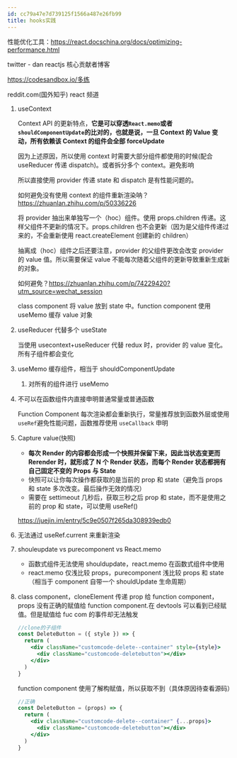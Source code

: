 ```yaml
---
id: cc79a47e7d739125f1566a487e26fb99
title: hooks实践
---
```


性能优化工具：https://react.docschina.org/docs/optimizing-performance.html

twitter - dan reactjs 核心贡献者博客

https://codesandbox.io/多练

reddit.com(国外知乎) react 频道

1. useContext

   Context API 的更新特点，**它是可以穿透`React.memo`或者`shouldComponentUpdate`的比对的，也就是说，一旦 Context 的 Value 变动，所有依赖该 Context 的组件会全部 forceUpdate**

   因为上述原因，所以使用 context 时需要大部分组件都使用的时候(配合 useReducer 传递 dispatch)。或者拆分多个 context。避免影响

   所以直接使用 provider 传递 state 和 dispatch 是有性能问题的。

   如何避免没有使用 context 的组件重新渲染呐？https://zhuanlan.zhihu.com/p/50336226

   将 provider 抽出来单独写一个（hoc）组件。使用 props.children 传递。这样父组件不更新的情况下。props.children 也不会更新（因为是父组件传递过来的，不会重新使用 react.createElement 创建新的 children）

   抽离成（hoc）组件之后还要注意，provider 的父组件更改会改变 provider 的 value 值。所以需要保证 value 不能每次随着父组件的更新导致重新生成新的对象。

   如何避免？https://zhuanlan.zhihu.com/p/74229420?utm_source=wechat_session

   class component 将 value 放到 state 中。function component 使用 useMemo 缓存 value 对象

2. useReducer 代替多个 useState

   当使用 usecontext+useReducer 代替 redux 时，provider 的 value 变化。所有子组件都会变化

3. useMemo 缓存组件，相当于 shouldComponentUpdate

   1. 对所有的组件进行 useMemo

4. 不可以在函数组件内直接申明普通常量或普通函数

   Function Component 每次渲染都会重新执行，常量推荐放到函数外层或使用`useRef`避免性能问题，函数推荐使用 `useCallback` 申明

5. Capture value(快照)

   - **每次 Render 的内容都会形成一个快照并保留下来，因此当状态变更而 Rerender 时，就形成了 N 个 Render 状态，而每个 Render 状态都拥有自己固定不变的 Props 与 State**
   - 快照可以让你每次操作都获取的是当前的 prop 和 state（避免当 props 和 state 多次改变。最后操作无效的情况）
   - 需要在 settimeout 几秒后，获取三秒之后 prop 和 state，而不是使用之前的 prop 和 state，可以使用 useRef()

   https://juejin.im/entry/5c9e0507f265da308939edb0

6. 无法通过 useRef.current 来重新渲染

7. shouleupdate vs purecomponent vs React.memo

   - 函数式组件无法使用 shouldupdate，react.memo 在函数式组件中使用
   - react.memo 仅浅比较 props，purecomponent 浅比较 props 和 state（相当于 component 自带一个 shouldUpdate 生命周期）

8. class component，cloneElement 传递 prop 给 function component，props 没有正确的赋值给 function component.在 devtools 可以看到已经赋值。但是赋值给 fuc com 的事件却无法触发

   ```jsx
   //clone的子组件
   const DeleteButton = ({ style }) => {
     return (
       <div className="customcode-delete--container" style={style}>
         <div className="customcode-deletebutton"></div>
       </div>
     )
   }
   ```

   function component 使用了解构赋值，所以获取不到（具体原因待查看源码）

   ```jsx
   //正确
   const DeleteButton = (props) => {
     return (
       <div className="customcode-delete--container" {...props}>
         <div className="customcode-deletebutton"></div>
       </div>
     )
   }
   ```
